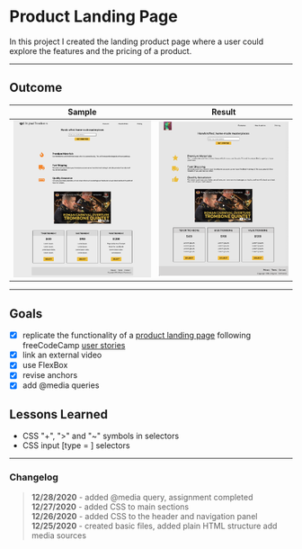 # Product Landing Page

In this project I created the landing product page where a user could explore the features and the pricing of a product.

___

## Outcome

Sample | Result
:-----:|:------:
![sample page](src.png)|![finished project](result.png)

___

## Goals

- [x] replicate the functionality of a [product landing page](https://codepen.io/freeCodeCamp/full/RKRbwL) following freeCodeCamp [user stories](https://www.freecodecamp.org/learn/responsive-web-design/responsive-web-design-projects/build-a-product-landing-page)
- [x] link an external video
- [x] use FlexBox
- [x] revise anchors
- [x] add @media queries

## Lessons Learned

- CSS "+", ">" and "~" symbols in selectors
- CSS input [type = ] selectors

___

### Changelog

>**12/28/2020** - added @media query, assignment completed\
>**12/27/2020** - added CSS to main sections\
>**12/26/2020** - added CSS to the header and navigation panel\
>**12/25/2020** - created basic files, added plain HTML structure add media sources
